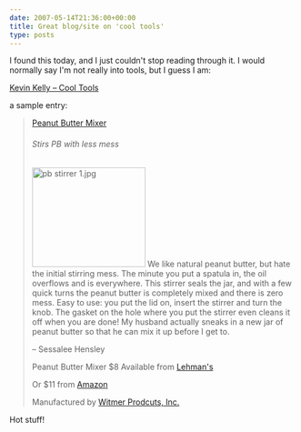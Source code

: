 ```yaml
---
date: 2007-05-14T21:36:00+00:00
title: Great blog/site on 'cool tools'
type: posts
---
```

I found this today, and I just couldn't stop reading through it. I would normally say I'm not really into tools, but I guess I am:

<a title="http://www.kk.org/cooltools/index.php" href="http://www.kk.org/cooltools/index.php">Kevin Kelly – Cool Tools</a>



a sample entry:



> [Peanut Butter Mixer](https://www.kk.org/cooltools/archives/001674.php)
>
> ###### Stirs PB with less mess
>
> <img height="175" alt="pb stirrer 1.jpg" src="http://www.kk.org/cooltools/archives/pb%20stirrer%201.jpg" width="199" />
> We like natural peanut butter, but hate the initial stirring mess. The minute you put a spatula in, the oil overflows and is everywhere. This stirrer seals the jar, and with a few quick turns the peanut butter is completely mixed and there is zero mess. Easy to use: you put the lid on, insert the stirrer and turn the knob. The gasket on the hole where you put the stirrer even cleans it off when you are done! My husband actually sneaks in a new jar of peanut butter so that he can mix it up before I get to.
>
> – Sessalee Hensley
>
> Peanut Butter Mixer
> $8
> Available from [Lehman's](https://www.lehmans.com/shopping/product/detailmain.jsp?itemID=5912&itemType=PRODUCT&RS=1&keyword=peanut+butter)
>
> Or $11 from [Amazon](https://www.amazon.com/exec/obidos/ASIN/B000A3I3BA/ref=nosim/kkorg-20)
>
> Manufactured by [Witmer Prodcuts, Inc.](https://witmerproducts.com/)

Hot stuff!
